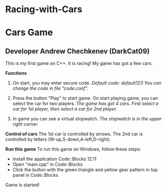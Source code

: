 # Racing-with-Cars

Cars Game
=========
Developer Andrew Chechkenev (DarkCat09)
-------------------------------------

This is my first game on C++. It is racing!
My game has got a few cars.

**Functions**
1. On start, you may enter secure code.
   *Default code: default123*
   *You can change the code in file "code.conf".*
   
2. Press the button "Play" to start game.
   On start playing game, you can select the car for two players.
   *The game has got 4 cars.*
   *First select a car for 1st player, then select a car for 2nd player.*
   
3. In game you can see a virtual stopwatch.
   *The stopwatch is in the upper right corner.*

**Control of cars**
The 1st car is controlled by arrows.
The 2nd car is controlled by letters
(W-up,S-down,A-left,D-right).

**Run this game**
To run this game on Windows, follow these steps:
- Install the application Code::Blocks 12.11
- Open "main.cpp" in Code::Blocks
- Click the button with the green triangle and yellow gear pattern in top panel in Code::Blocks

Game is started!
